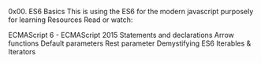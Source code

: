 0x00. ES6 Basics
This is using the ES6 for the modern javascript purposely for learning
Resources
Read or watch:

ECMAScript 6 - ECMAScript 2015
Statements and declarations
Arrow functions
Default parameters
Rest parameter
Demystifying ES6 Iterables & Iterators

